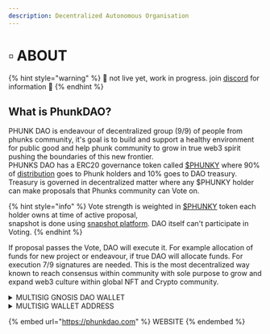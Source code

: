 ```yaml
---
description: Decentralized Autonomous Organisation
---
```


# ▫ ABOUT

{% hint style="warning" %}
:construction: not live yet, work in progress. join [discord](https://discord.com/invite/phunks) for information :construction:
{% endhint %}

## What is PhunkDAO?

PHUNK DAO is endeavour of decentralized group (9/9) of people from phunks community, it's goal is to build and support a healthy environment for public good and help phunk community to grow in true web3 spirit pushing the boundaries of this new frontier. \
PHUNKS DAO has a ERC20 governance token called [$PHUNKY](phunky.md) where 90% of [distribution](phunky.md) goes to Phunk holders and 10% goes to DAO treasury. Treasury is governed in decentralized matter where any $PHUNKY holder can make proposals that Phunks community can Vote on.&#x20;

{% hint style="info" %}
Vote strength is weighted in [$PHUNKY](phunky.md#what-is-usdphunky) token each holder owns at time of active proposal,\
snapshot is done using [snapshot platform](https://snapshot.org/#/). DAO itself can't participate in Voting.&#x20;
{% endhint %}

If proposal passes the Vote, DAO will execute it. For example allocation of funds for new project or endeavour, if true DAO will allocate funds. For execution 7/9 signatures are needed. This is the most decentralized way known to reach consensus within community with sole purpose to grow and expand web3 culture within global NFT and Crypto community.

<details>

<summary>MULTISIG GNOSIS DAO WALLET</summary>

[https://gnosis-safe.io/app/eth:0xf8A4b33A98Ce506B43225002Bb16E0a3bf29882e/balances](https://gnosis-safe.io/app/eth:0xf8A4b33A98Ce506B43225002Bb16E0a3bf29882e/balances)

</details>

<details>

<summary>MULTISIG WALLET ADDRESS</summary>

[https://etherscan.io/address/0xf8a4b33a98ce506b43225002bb16e0a3bf29882e](https://etherscan.io/address/0xf8a4b33a98ce506b43225002bb16e0a3bf29882e)

</details>

{% embed url="https://phunkdao.com" %}
WEBSITE
{% endembed %}
